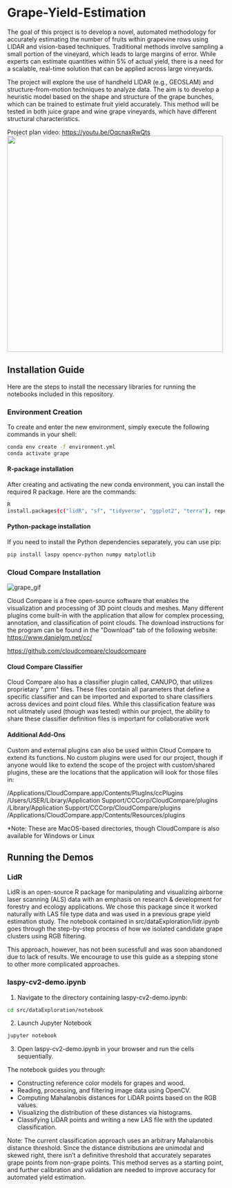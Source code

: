 # Grape-Yield-Estimation

The goal of this project is to develop a novel, automated methodology for accurately estimating 
the number of fruits within grapevine rows using LIDAR and vision-based techniques. 
Traditional methods involve sampling a small portion of the vineyard, which leads to large 
margins of error. While experts can estimate quantities within 5% of actual yield, there is a need 
for a scalable, real-time solution that can be applied across large vineyards. 

The project will explore the use of handheld LIDAR (e.g., GEOSLAM) and structure-from-motion 
techniques to analyze data. The aim is to develop a heuristic model based on the shape and 
structure of the grape bunches, which can be trained to estimate fruit yield accurately. This 
method will be tested in both juice grape and wine grape vineyards, which have different 
structural characteristics.

Project plan video:
https://youtu.be/OqcnaxRwQts
<br>
<img src="https://img.youtube.com/vi/OqcnaxRwQts/maxresdefault.jpg" width = 500>

## Installation Guide

Here are the steps to install the necessary libraries for running the notebooks included in this repository.

### Environment Creation
To create and enter the new environment, simply execute the following commands in your shell:

```bash
conda env create -f environment.yml
conda activate grape
```

#### R-package installation

After creating and activating the new conda environment, you can install the required R package. Here are the commands:

```bash
R
install.packages(c("lidR", "sf", "tidyverse", "ggplot2", "terra"), repos="https://cloud.r-project.org/")
```

#### Python-package installation

If you need to install the Python dependencies separately, you can use pip:

```bash
pip install laspy opencv-python numpy matplotlib
```

### Cloud Compare Installation

![grape_gif](https://github.com/AlexanderGrunewald/Grape-Yield-Estimation/blob/main/src/dataExploration/media/animation3.gif)

Cloud Compare is a free open-source software that enables the visualization and processing of 3D point clouds and meshes. Many different plugins come built-in with the application that allow for complex processing, annotation, and classification of point clouds. The download instructions for the program can be found in the "Download" tab of the following website: https://www.danielgm.net/cc/

https://github.com/cloudcompare/cloudcompare

#### Cloud Compare Classifier

Cloud Compare also has a classifier plugin called, CANUPO, that utilizes proprietary ".prm" files. These files contain all parameters that define a specific classifier and can be imported and exported to share classifiers across devices and point cloud files. While this classification feature was not ulitmately used (though was tested) within our project, the ability to share these classifier definition files is important for collaborative work

#### Additional Add-Ons

Custom and external plugins can also be used within Cloud Compare to extend its functions. No custom plugins were used for our project, though if anyone would like to extend the scope of the project with custom/shared plugins, these are the locations that the application will look for those files in:

/Applications/CloudCompare.app/Contents/PlugIns/ccPlugins <br>
/Users/USER/Library/Application Support/CCCorp/CloudCompare/plugins <br>
/Library/Application Support/CCCorp/CloudCompare/plugins <br>
/Applications/CloudCompare.app/Contents/Resources/plugins

*Note: These are MacOS-based directories, though CloudCompare is also available for Windows or Linux

## Running the Demos

### LidR

LidR is an open-source R package for manipulating and visualizing airborne laser scanning (ALS) data with an emphasis on research & development for forestry and ecology applications. We chose this package since it worked naturally with LAS file type data and was used in a previous grape yield estimation study. The notebook contained in src/dataExploration/lidr.ipynb goes through the step-by-step process of how we isolated candidate grape clusters using RGB filtering.

This approach, however, has not been sucessfull and was soon abandoned due to lack of results. We encourage to use this guide as a stepping stone to other more complicated approaches. 

### laspy-cv2-demo.ipynb

1. Navigate to the directory containing laspy-cv2-demo.ipynb:

```bash
cd src/dataExploration/notebook
```

2. Launch Jupyter Notebook

```bash
jupyter notebook
```

3. Open laspy-cv2-demo.ipynb in your browser and run the cells sequentially.

The notebook guides you through:
- Constructing reference color models for grapes and wood.
- Reading, processing, and filtering image data using OpenCV.
- Computing Mahalanobis distances for LiDAR points based on the RGB values.
- Visualizing the distribution of these distances via histograms.
- Classifying LiDAR points and writing a new LAS file with the updated classification.

Note: The current classification approach uses an arbitrary Mahalanobis distance threshold. Since the distance distributions are unimodal and skewed right, there isn’t a definitive threshold that accurately separates grape points from non-grape points. This method serves as a starting point, and further calibration and validation are needed to improve accuracy for automated yield estimation.
